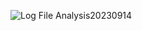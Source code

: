 ![Log File Analysis20230914](https://github.com/ButchBytes-sec/ButchBytes-sec/assets/78964580/9a8c436a-3eec-4afd-9c07-d7940c6e2170)
